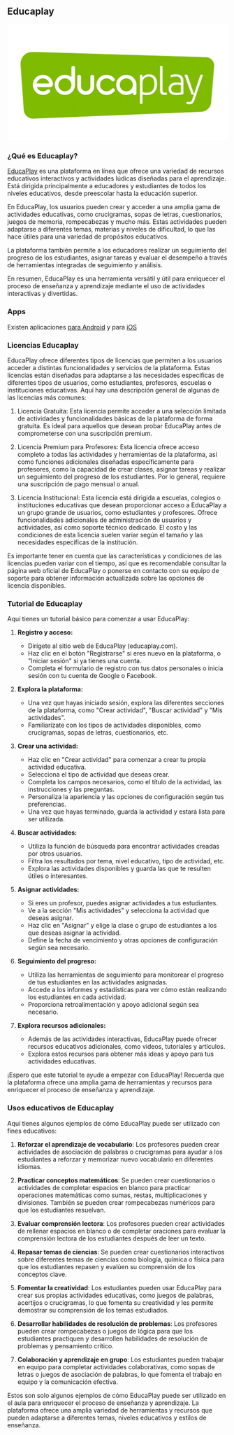 ## Educaplay

![](./images/logo-educaplay.webp)

### ¿Qué es Educaplay?

[EducaPlay](https://es.educaplay.com/) es una plataforma en línea que ofrece una variedad de recursos educativos interactivos y actividades lúdicas diseñadas para el aprendizaje. Está dirigida principalmente a educadores y estudiantes de todos los niveles educativos, desde preescolar hasta la educación superior.

En EducaPlay, los usuarios pueden crear y acceder a una amplia gama de actividades educativas, como crucigramas, sopas de letras, cuestionarios, juegos de memoria, rompecabezas y mucho más. Estas actividades pueden adaptarse a diferentes temas, materias y niveles de dificultad, lo que las hace útiles para una variedad de propósitos educativos.

La plataforma también permite a los educadores realizar un seguimiento del progreso de los estudiantes, asignar tareas y evaluar el desempeño a través de herramientas integradas de seguimiento y análisis.

En resumen, EducaPlay es una herramienta versátil y útil para enriquecer el proceso de enseñanza y aprendizaje mediante el uso de actividades interactivas y divertidas.

### Apps

Existen aplicaciones [para Android](https://play.google.com/store/apps/details?id=com.quizizz_mobile) y para [iOS](https://apps.apple.com/us/app/quizizz-play-to-learn/id1160249042)

### Licencias Educaplay

EducaPlay ofrece diferentes tipos de licencias que permiten a los usuarios acceder a distintas funcionalidades y servicios de la plataforma. Estas licencias están diseñadas para adaptarse a las necesidades específicas de diferentes tipos de usuarios, como estudiantes, profesores, escuelas o instituciones educativas. Aquí hay una descripción general de algunas de las licencias más comunes:

1. Licencia Gratuita: Esta licencia permite acceder a una selección limitada de actividades y funcionalidades básicas de la plataforma de forma gratuita. Es ideal para aquellos que desean probar EducaPlay antes de comprometerse con una suscripción premium.

2. Licencia Premium para Profesores: Esta licencia ofrece acceso completo a todas las actividades y herramientas de la plataforma, así como funciones adicionales diseñadas específicamente para profesores, como la capacidad de crear clases, asignar tareas y realizar un seguimiento del progreso de los estudiantes. Por lo general, requiere una suscripción de pago mensual o anual.

3. Licencia Institucional: Esta licencia está dirigida a escuelas, colegios o instituciones educativas que desean proporcionar acceso a EducaPlay a un grupo grande de usuarios, como estudiantes y profesores. Ofrece funcionalidades adicionales de administración de usuarios y actividades, así como soporte técnico dedicado. El costo y las condiciones de esta licencia suelen variar según el tamaño y las necesidades específicas de la institución.

Es importante tener en cuenta que las características y condiciones de las licencias pueden variar con el tiempo, así que es recomendable consultar la página web oficial de EducaPlay o ponerse en contacto con su equipo de soporte para obtener información actualizada sobre las opciones de licencia disponibles.

### Tutorial de Educaplay

Aquí tienes un tutorial básico para comenzar a usar EducaPlay:

1. **Registro y acceso:**
   - Dirígete al sitio web de EducaPlay (educaplay.com).
   - Haz clic en el botón "Registrarse" si eres nuevo en la plataforma, o "Iniciar sesión" si ya tienes una cuenta.
   - Completa el formulario de registro con tus datos personales o inicia sesión con tu cuenta de Google o Facebook.

2. **Explora la plataforma:**
   - Una vez que hayas iniciado sesión, explora las diferentes secciones de la plataforma, como "Crear actividad", "Buscar actividad" y "Mis actividades".
   - Familiarízate con los tipos de actividades disponibles, como crucigramas, sopas de letras, cuestionarios, etc.

3. **Crear una actividad:**
   - Haz clic en "Crear actividad" para comenzar a crear tu propia actividad educativa.
   - Selecciona el tipo de actividad que deseas crear.
   - Completa los campos necesarios, como el título de la actividad, las instrucciones y las preguntas.
   - Personaliza la apariencia y las opciones de configuración según tus preferencias.
   - Una vez que hayas terminado, guarda la actividad y estará lista para ser utilizada.

4. **Buscar actividades:**
   - Utiliza la función de búsqueda para encontrar actividades creadas por otros usuarios.
   - Filtra los resultados por tema, nivel educativo, tipo de actividad, etc.
   - Explora las actividades disponibles y guarda las que te resulten útiles o interesantes.

5. **Asignar actividades:**
   - Si eres un profesor, puedes asignar actividades a tus estudiantes.
   - Ve a la sección "Mis actividades" y selecciona la actividad que deseas asignar.
   - Haz clic en "Asignar" y elige la clase o grupo de estudiantes a los que deseas asignar la actividad.
   - Define la fecha de vencimiento y otras opciones de configuración según sea necesario.

6. **Seguimiento del progreso:**
   - Utiliza las herramientas de seguimiento para monitorear el progreso de tus estudiantes en las actividades asignadas.
   - Accede a los informes y estadísticas para ver cómo están realizando los estudiantes en cada actividad.
   - Proporciona retroalimentación y apoyo adicional según sea necesario.

7. **Explora recursos adicionales:**
   - Además de las actividades interactivas, EducaPlay puede ofrecer recursos educativos adicionales, como videos, tutoriales y artículos.
   - Explora estos recursos para obtener más ideas y apoyo para tus actividades educativas.

¡Espero que este tutorial te ayude a empezar con EducaPlay! Recuerda que la plataforma ofrece una amplia gama de herramientas y recursos para enriquecer el proceso de enseñanza y aprendizaje.

### Usos educativos de Educaplay

Aquí tienes algunos ejemplos de cómo EducaPlay puede ser utilizado con fines educativos:

1. **Reforzar el aprendizaje de vocabulario**: Los profesores pueden crear actividades de asociación de palabras o crucigramas para ayudar a los estudiantes a reforzar y memorizar nuevo vocabulario en diferentes idiomas.

2. **Practicar conceptos matemáticos**: Se pueden crear cuestionarios o actividades de completar espacios en blanco para practicar operaciones matemáticas como sumas, restas, multiplicaciones y divisiones. También se pueden crear rompecabezas numéricos para que los estudiantes resuelvan.

3. **Evaluar comprensión lectora**: Los profesores pueden crear actividades de rellenar espacios en blanco o de completar oraciones para evaluar la comprensión lectora de los estudiantes después de leer un texto.

4. **Repasar temas de ciencias**: Se pueden crear cuestionarios interactivos sobre diferentes temas de ciencias como biología, química o física para que los estudiantes repasen y evalúen su comprensión de los conceptos clave.

5. **Fomentar la creatividad**: Los estudiantes pueden usar EducaPlay para crear sus propias actividades educativas, como juegos de palabras, acertijos o crucigramas, lo que fomenta su creatividad y les permite demostrar su comprensión de los temas estudiados.

6. **Desarrollar habilidades de resolución de problemas**: Los profesores pueden crear rompecabezas o juegos de lógica para que los estudiantes practiquen y desarrollen habilidades de resolución de problemas y pensamiento crítico.

7. **Colaboración y aprendizaje en grupo**: Los estudiantes pueden trabajar en equipo para completar actividades colaborativas, como sopas de letras o juegos de asociación de palabras, lo que fomenta el trabajo en equipo y la comunicación efectiva.

Estos son solo algunos ejemplos de cómo EducaPlay puede ser utilizado en el aula para enriquecer el proceso de enseñanza y aprendizaje. La plataforma ofrece una amplia variedad de herramientas y recursos que pueden adaptarse a diferentes temas, niveles educativos y estilos de enseñanza.